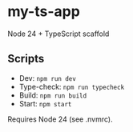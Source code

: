 # my-ts-app

Node 24 + TypeScript scaffold

## Scripts
- Dev: `npm run dev`
- Type-check: `npm run typecheck`
- Build: `npm run build`
- Start: `npm start`

Requires Node 24 (see .nvmrc). 
